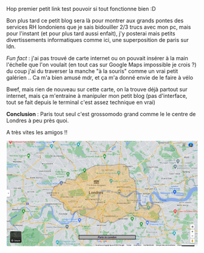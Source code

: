 
Hop premier petit link test pouvoir si tout fonctionne bien :D 

Bon plus tard ce petit blog sera là pour montrer aux grands pontes des services RH londoniens que je sais bidouiller 2/3 trucs avec mon pc, mais pour l'instant (et pour plus tard aussi enfait), j'y posterai mais petits divertissements informatiques comme ici, une superposition de paris sur ldn. 

*Fun fact* : j'ai pas trouvé de carte internet ou on pouvait insérer à la main l'échelle que l'on voulait (en tout cas sur Google Maps impossible je crois ?) du coup j'ai du traverser la manche "à la souris" comme un vrai petit galérien ..
Ca m'a bien amusé mdr, et ça m'a donné envie de le faire à vélo 

Bwef, mais rien de nouveau sur cette carte, on la trouve déjà partout sur internet, mais ça m'entraine à manipuler mon petit blog (pas d'interface, tout se fait depuis le terminal c'est assez technique en vrai)

**Conclusion** : Paris tout seul c'est grossomodo grand comme le le centre de Londres à peu près quoi. 

A très vites les amigos !! 


![Maps](pictures/Paris_to_London.png)



